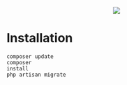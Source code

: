 <p align="center"><a href="https://laravel.com" target="_blank"><img src="https://swizcloud.fr/img/logo.png"></a></p>

<h1>Installation</h1>

<code>composer update</code><br />
<code>composer install</code><br />
<code>php artisan migrate</code>
